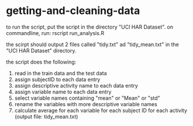 # getting-and-cleaning-data

to run the script, put the script in the directory "UCI HAR Dataset".
on commandline, run:
rscript run_analysis.R

the scirpt should output 2 files called "tidy.txt" ad "tidy_mean.txt" in the "UCI HAR Dataset" directory.

the script does the following:

1. read in the train data and the test data
2. assign subjectID to each data entry
3. assign descriptive activity name to each data entry
4. assign variable name to each data entry
5. select variable names containing "mean" or "Mean" or "std"
6. rename the variables with more descriptive variable names
7. calculate average for each variable for each subject ID for each activity (output file: tidy_mean.txt)
